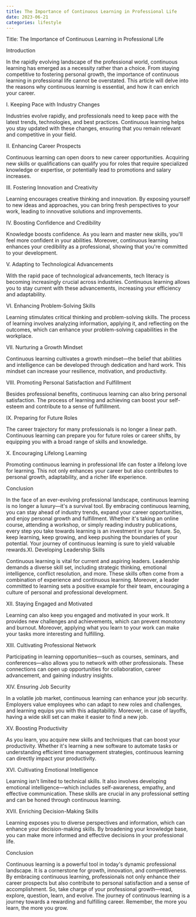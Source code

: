 ```yaml
---
title: The Importance of Continuous Learning in Professional Life
date: 2023-06-21
categories: lifestyle
---
```


Title: The Importance of Continuous Learning in Professional Life

Introduction

In the rapidly evolving landscape of the professional world, continuous learning has emerged as a necessity rather than a choice. From staying competitive to fostering personal growth, the importance of continuous learning in professional life cannot be overstated. This article will delve into the reasons why continuous learning is essential, and how it can enrich your career.

I. Keeping Pace with Industry Changes

Industries evolve rapidly, and professionals need to keep pace with the latest trends, technologies, and best practices. Continuous learning helps you stay updated with these changes, ensuring that you remain relevant and competitive in your field.

II. Enhancing Career Prospects

Continuous learning can open doors to new career opportunities. Acquiring new skills or qualifications can qualify you for roles that require specialized knowledge or expertise, or potentially lead to promotions and salary increases.

III. Fostering Innovation and Creativity

Learning encourages creative thinking and innovation. By exposing yourself to new ideas and approaches, you can bring fresh perspectives to your work, leading to innovative solutions and improvements.

IV. Boosting Confidence and Credibility

Knowledge boosts confidence. As you learn and master new skills, you'll feel more confident in your abilities. Moreover, continuous learning enhances your credibility as a professional, showing that you're committed to your development.

V. Adapting to Technological Advancements

With the rapid pace of technological advancements, tech literacy is becoming increasingly crucial across industries. Continuous learning allows you to stay current with these advancements, increasing your efficiency and adaptability.

VI. Enhancing Problem-Solving Skills

Learning stimulates critical thinking and problem-solving skills. The process of learning involves analyzing information, applying it, and reflecting on the outcomes, which can enhance your problem-solving capabilities in the workplace.

VII. Nurturing a Growth Mindset

Continuous learning cultivates a growth mindset—the belief that abilities and intelligence can be developed through dedication and hard work. This mindset can increase your resilience, motivation, and productivity.

VIII. Promoting Personal Satisfaction and Fulfillment

Besides professional benefits, continuous learning can also bring personal satisfaction. The process of learning and achieving can boost your self-esteem and contribute to a sense of fulfillment.

IX. Preparing for Future Roles

The career trajectory for many professionals is no longer a linear path. Continuous learning can prepare you for future roles or career shifts, by equipping you with a broad range of skills and knowledge.

X. Encouraging Lifelong Learning

Promoting continuous learning in professional life can foster a lifelong love for learning. This not only enhances your career but also contributes to personal growth, adaptability, and a richer life experience.

Conclusion

In the face of an ever-evolving professional landscape, continuous learning is no longer a luxury—it's a survival tool. By embracing continuous learning, you can stay ahead of industry trends, expand your career opportunities, and enjoy personal growth and fulfillment. Whether it's taking an online course, attending a workshop, or simply reading industry publications, every step you take towards learning is an investment in your future. So, keep learning, keep growing, and keep pushing the boundaries of your potential. Your journey of continuous learning is sure to yield valuable rewards.XI. Developing Leadership Skills

Continuous learning is vital for current and aspiring leaders. Leadership demands a diverse skill set, including strategic thinking, emotional intelligence, conflict resolution, and more. These skills often come from a combination of experience and continuous learning. Moreover, a leader committed to learning sets a positive example for their team, encouraging a culture of personal and professional development.

XII. Staying Engaged and Motivated

Learning can also keep you engaged and motivated in your work. It provides new challenges and achievements, which can prevent monotony and burnout. Moreover, applying what you learn to your work can make your tasks more interesting and fulfilling.

XIII. Cultivating Professional Network

Participating in learning opportunities—such as courses, seminars, and conferences—also allows you to network with other professionals. These connections can open up opportunities for collaboration, career advancement, and gaining industry insights.

XIV. Ensuring Job Security

In a volatile job market, continuous learning can enhance your job security. Employers value employees who can adapt to new roles and challenges, and learning equips you with this adaptability. Moreover, in case of layoffs, having a wide skill set can make it easier to find a new job.

XV. Boosting Productivity

As you learn, you acquire new skills and techniques that can boost your productivity. Whether it's learning a new software to automate tasks or understanding efficient time management strategies, continuous learning can directly impact your productivity.

XVI. Cultivating Emotional Intelligence

Learning isn't limited to technical skills. It also involves developing emotional intelligence—which includes self-awareness, empathy, and effective communication. These skills are crucial in any professional setting and can be honed through continuous learning.

XVII. Enriching Decision-Making Skills

Learning exposes you to diverse perspectives and information, which can enhance your decision-making skills. By broadening your knowledge base, you can make more informed and effective decisions in your professional life.

Conclusion

Continuous learning is a powerful tool in today's dynamic professional landscape. It is a cornerstone for growth, innovation, and competitiveness. By embracing continuous learning, professionals not only enhance their career prospects but also contribute to personal satisfaction and a sense of accomplishment. So, take charge of your professional growth—read, explore, question, learn, and evolve. The journey of continuous learning is a journey towards a rewarding and fulfilling career. Remember, the more you learn, the more you grow.